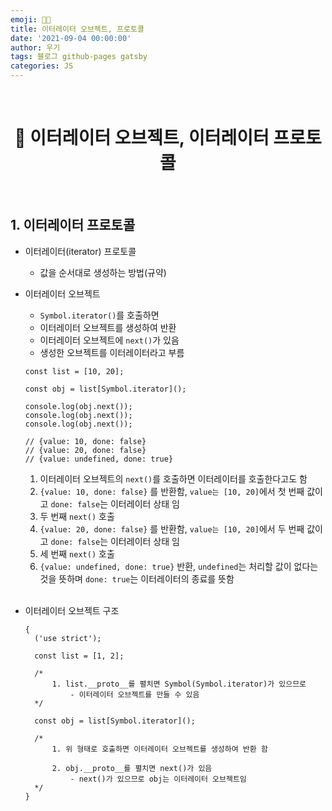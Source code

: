 ```yaml
---
emoji: 👨‍💻
title: 이터레이터 오브젝트, 프로토콜
date: '2021-09-04 00:00:00'
author: 우기
tags: 블로그 github-pages gatsby
categories: JS
---
```


<br>

<h1 align="center">
  👋 이터레이터 오브젝트, 이터레이터 프로토콜
</h1>

<br>

## 1. 이터레이터 프로토콜

- 이터레이터(iterator) 프로토콜
  - 값을 순서대로 생성하는 방법(규약)
- 이터레이터 오브젝트

  - `Symbol.iterator()`를 호출하면
  - 이터레이터 오브젝트를 생성하여 반환
  - 이터레이터 오브젝트에 `next()`가 있음
  - 생성한 오브젝트를 이터레이터라고 부름

  ```tsx
  const list = [10, 20];

  const obj = list[Symbol.iterator]();

  console.log(obj.next());
  console.log(obj.next());
  console.log(obj.next());

  // {value: 10, done: false}
  // {value: 20, done: false}
  // {value: undefined, done: true}
  ```

  1. 이터레이터 오브젝트의 `next()`를 호출하면 이터레이터를 호출한다고도 함
  2. `{value: 10, done: false}` 를 반환함, `value는 [10, 20]`에서 첫 번째 값이고 `done: false`는 이터레이터 상태 임
  3. 두 번째 `next()` 호출
  4. `{value: 20, done: false}` 를 반환함, `value는 [10, 20]`에서 두 번째 값이고 `done: false`는 이터레이터 상태 임
  5. 세 번째 `next()` 호출
  6. `{value: undefined, done: true}` 반환, `undefined`는 처리할 값이 없다는 것을 뜻하며 `done: true`는 이터레이터의 종료를 뜻함

  <br>

- 이터레이터 오브젝트 구조

  ```tsx
  {
    ('use strict');

    const list = [1, 2];

    /*
  		1. list.__proto__를 펼치면 Symbol(Symbol.iterator)가 있으므로 
  			- 이터레이터 오브젝트를 만들 수 있음
  	*/

    const obj = list[Symbol.iterator]();

    /*
  		1. 위 형태로 호출하면 이터레이터 오브젝트를 생성하여 반환 함
  	
  		2. obj.__proto__를 펼치면 next()가 있음
  			- next()가 있으므로 obj는 이터레이터 오브젝트임
  	*/
  }
  ```

```toc

```
